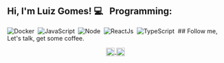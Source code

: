 ## Hi, I'm Luiz Gomes! 💻 &nbsp; Programming: <br />

![Docker](https://img.shields.io/badge/-Docker-099cec?style=flat&logoColor=fff&logo=docker)&nbsp;
![JavaScript](https://img.shields.io/badge/-JavaScript-FEAE32?style=flat&logoColor=fff&logo=javascript)&nbsp;
![Node](https://img.shields.io/badge/-Node.js-5B9856?style=flat&logoColor=fff&logo=node.js)&nbsp;
![ReactJs](https://img.shields.io/badge/-React.js-18BCEE?style=flat&logoColor=fff&logo=react)&nbsp;
![TypeScript](https://img.shields.io/badge/-TypeScript-007ACC?style=flat&logoColor=fff&logo=typescript)&nbsp; ## Follow me, Let's talk, get
some coffee.

<p align="center">
    <a href="https://www.linkedin.com/in/luiz-gomes-4b0b27105/" target="blank">
        <img align="center" src="https://cdn.jsdelivr.net/npm/simple-icons@3.0.1/icons/linkedin.svg" alt="Luiz Gomes" height="20" width="20" />
    </a>
    <a href="https://instagram.com/luizgomesdev" target="blank">
        <img align="center" src="https://cdn.jsdelivr.net/npm/simple-icons@3.0.1/icons/instagram.svg" alt="Luiz Gomes" height="20" width="20" />
    </a>
</p>
